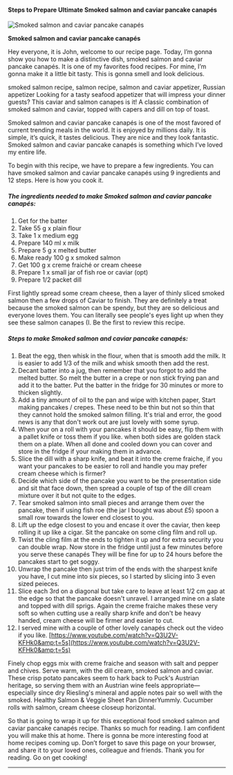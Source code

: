             

#### Steps to Prepare Ultimate Smoked salmon and caviar pancake canapés

![Smoked salmon and caviar pancake canapés](https://img-global.cpcdn.com/recipes/01b9457a2b20c084/751x532cq70/smoked-salmon-and-caviar-pancake-canapes-recipe-main-photo.jpg)

**Smoked salmon and caviar pancake canapés**

Hey everyone, it is John, welcome to our recipe page. Today, I’m gonna show you how to make a distinctive dish, smoked salmon and caviar pancake canapés. It is one of my favorites food recipes. For mine, I’m gonna make it a little bit tasty. This is gonna smell and look delicious.

smoked salmon recipe, salmon recipe, salmon and caviar appetizer, Russian appetizer Looking for a tasty seafood appetizer that will impress your dinner guests? This caviar and salmon canapes is it! A classic combination of smoked salmon and caviar, topped with capers and dill on top of toast.

Smoked salmon and caviar pancake canapés is one of the most favored of current trending meals in the world. It is enjoyed by millions daily. It is simple, it’s quick, it tastes delicious. They are nice and they look fantastic. Smoked salmon and caviar pancake canapés is something which I’ve loved my entire life.

To begin with this recipe, we have to prepare a few ingredients. You can have smoked salmon and caviar pancake canapés using 9 ingredients and 12 steps. Here is how you cook it.

##### The ingredients needed to make Smoked salmon and caviar pancake canapés:

1.  Get for the batter
2.  Take 55 g x plain flour
3.  Take 1 x medium egg
4.  Prepare 140 ml x milk
5.  Prepare 5 g x melted butter
6.  Make ready 100 g x smoked salmon
7.  Get 100 g x creme fraiché or cream cheese
8.  Prepare 1 x small jar of fish roe or caviar (opt)
9.  Prepare 1/2 packet dill

First lightly spread some cream cheese, then a layer of thinly sliced smoked salmon then a few drops of Caviar to finish. They are definitely a treat because the smoked salmon can be spendy, but they are so delicious and everyone loves them. You can literally see people's eyes light up when they see these salmon canapes (I. Be the first to review this recipe.

##### Steps to make Smoked salmon and caviar pancake canapés:

1.  Beat the egg, then whisk in the flour, when that is smooth add the milk. It is easier to add 1/3 of the milk and whisk smooth then add the rest.
2.  Decant batter into a jug, then remember that you forgot to add the melted butter. So melt the butter in a crepe or non stick frying pan and add it to the batter. Put the batter in the fridge for 30 minutes or more to thicken slightly.
3.  Add a tiny amount of oil to the pan and wipe with kitchen paper, Start making pancakes / crepes. These need to be thin but not so thin that they cannot hold the smoked salmon filling. It's trial and error, the good news is any that don't work out are just lovely with some syrup.
4.  When your on a roll with your pancakes it should be easy, flip them with a pallet knife or toss them if you like. when both sides are golden stack them on a plate. When all done and cooled down you can cover and store in the fridge if your making them in advance.
5.  Slice the dill with a sharp knife, and beat it into the creme fraiche, if you want your pancakes to be easier to roll and handle you may prefer cream cheese which is firmer?
6.  Decide which side of the pancake you want to be the presentation side and sit that face down, then spread a couple of tsp of the dill cream mixture over it but not quite to the edges.
7.  Tear smoked salmon into small pieces and arrange them over the pancake, then if using fish roe (the jar I bought was about £5) spoon a small row towards the lower end closest to you.
8.  Lift up the edge closest to you and encase it over the caviar, then keep rolling it up like a cigar. Sit the pancake on some cling film and roll up.
9.  Twist the cling film at the ends to tighten it up and for extra security you can double wrap. Now store in the fridge until just a few minutes before you serve these canapés They will be fine for up to 24 hours before the pancakes start to get soggy.
10.  Unwrap the pancake then just trim of the ends with the sharpest knife you have, I cut mine into six pieces, so I started by slicing into 3 even sized peieces.
11.  Slice each 3rd on a diagonal but take care to leave at least 1/2 cm gap at the edge so that the pancake doesn't unravel. I arranged mine on a slate and topped with dill sprigs. Again the creme fraiche makes these very soft so when cutting use a really sharp knife and don't be heavy handed, cream cheese will be firmer and easier to cut.
12.  I served mine with a couple of other lovely canapés check out the video if you like. [https://www.youtube.com/watch?v=Q3U2V-KFHk0&amp;t=5s](https://www.youtube.com/watch?v=Q3U2V-KFHk0&amp;t=5s)

Finely chop eggs mix with creme fraiche and season with salt and pepper and chives. Serve warm, with the dill cream, smoked salmon and caviar. These crisp potato pancakes seem to hark back to Puck's Austrian heritage, so serving them with an Austrian wine feels appropriate—especially since dry Riesling's mineral and apple notes pair so well with the smoked. Healthy Salmon & Veggie Sheet Pan DinnerYummly. Cucumber rolls with salmon, cream cheese closeup horizontal.

So that is going to wrap it up for this exceptional food smoked salmon and caviar pancake canapés recipe. Thanks so much for reading. I am confident you will make this at home. There is gonna be more interesting food at home recipes coming up. Don’t forget to save this page on your browser, and share it to your loved ones, colleague and friends. Thank you for reading. Go on get cooking!

* * *